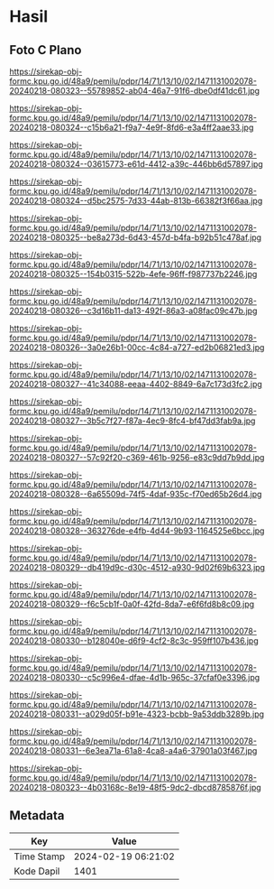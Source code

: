 # Hasil

## Foto C Plano

https://sirekap-obj-formc.kpu.go.id/48a9/pemilu/pdpr/14/71/13/10/02/1471131002078-20240218-080323--55789852-ab04-46a7-91f6-dbe0df41dc61.jpg

https://sirekap-obj-formc.kpu.go.id/48a9/pemilu/pdpr/14/71/13/10/02/1471131002078-20240218-080324--c15b6a21-f9a7-4e9f-8fd6-e3a4ff2aae33.jpg

https://sirekap-obj-formc.kpu.go.id/48a9/pemilu/pdpr/14/71/13/10/02/1471131002078-20240218-080324--03615773-e61d-4412-a39c-446bb6d57897.jpg

https://sirekap-obj-formc.kpu.go.id/48a9/pemilu/pdpr/14/71/13/10/02/1471131002078-20240218-080324--d5bc2575-7d33-44ab-813b-66382f3f66aa.jpg

https://sirekap-obj-formc.kpu.go.id/48a9/pemilu/pdpr/14/71/13/10/02/1471131002078-20240218-080325--be8a273d-6d43-457d-b4fa-b92b51c478af.jpg

https://sirekap-obj-formc.kpu.go.id/48a9/pemilu/pdpr/14/71/13/10/02/1471131002078-20240218-080325--154b0315-522b-4efe-96ff-f987737b2246.jpg

https://sirekap-obj-formc.kpu.go.id/48a9/pemilu/pdpr/14/71/13/10/02/1471131002078-20240218-080326--c3d16b11-da13-492f-86a3-a08fac09c47b.jpg

https://sirekap-obj-formc.kpu.go.id/48a9/pemilu/pdpr/14/71/13/10/02/1471131002078-20240218-080326--3a0e26b1-00cc-4c84-a727-ed2b06821ed3.jpg

https://sirekap-obj-formc.kpu.go.id/48a9/pemilu/pdpr/14/71/13/10/02/1471131002078-20240218-080327--41c34088-eeaa-4402-8849-6a7c173d3fc2.jpg

https://sirekap-obj-formc.kpu.go.id/48a9/pemilu/pdpr/14/71/13/10/02/1471131002078-20240218-080327--3b5c7f27-f87a-4ec9-8fc4-bf47dd3fab9a.jpg

https://sirekap-obj-formc.kpu.go.id/48a9/pemilu/pdpr/14/71/13/10/02/1471131002078-20240218-080327--57c92f20-c369-461b-9256-e83c9dd7b9dd.jpg

https://sirekap-obj-formc.kpu.go.id/48a9/pemilu/pdpr/14/71/13/10/02/1471131002078-20240218-080328--6a65509d-74f5-4daf-935c-f70ed65b26d4.jpg

https://sirekap-obj-formc.kpu.go.id/48a9/pemilu/pdpr/14/71/13/10/02/1471131002078-20240218-080328--363276de-e4fb-4d44-9b93-1164525e6bcc.jpg

https://sirekap-obj-formc.kpu.go.id/48a9/pemilu/pdpr/14/71/13/10/02/1471131002078-20240218-080329--db419d9c-d30c-4512-a930-9d02f69b6323.jpg

https://sirekap-obj-formc.kpu.go.id/48a9/pemilu/pdpr/14/71/13/10/02/1471131002078-20240218-080329--f6c5cb1f-0a0f-42fd-8da7-e6f6fd8b8c09.jpg

https://sirekap-obj-formc.kpu.go.id/48a9/pemilu/pdpr/14/71/13/10/02/1471131002078-20240218-080330--b128040e-d6f9-4cf2-8c3c-959ff107b436.jpg

https://sirekap-obj-formc.kpu.go.id/48a9/pemilu/pdpr/14/71/13/10/02/1471131002078-20240218-080330--c5c996e4-dfae-4d1b-965c-37cfaf0e3396.jpg

https://sirekap-obj-formc.kpu.go.id/48a9/pemilu/pdpr/14/71/13/10/02/1471131002078-20240218-080331--a029d05f-b91e-4323-bcbb-9a53ddb3289b.jpg

https://sirekap-obj-formc.kpu.go.id/48a9/pemilu/pdpr/14/71/13/10/02/1471131002078-20240218-080331--6e3ea71a-61a8-4ca8-a4a6-37901a03f467.jpg

https://sirekap-obj-formc.kpu.go.id/48a9/pemilu/pdpr/14/71/13/10/02/1471131002078-20240218-080323--4b03168c-8e19-48f5-9dc2-dbcd8785876f.jpg


## Metadata

| Key        | Value               |
| ---------- | ------------------- |
| Time Stamp | 2024-02-19 06:21:02 |
| Kode Dapil | 1401                |




